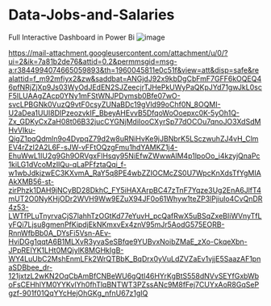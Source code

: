 # Data-Jobs-and-Salaries
Full Interactive Dashboard in Power Bi 
![image](https://github.com/user-attachments/assets/a3c7f207-8fbd-472b-84d4-a91a7ba0a8da)

https://mail-attachment.googleusercontent.com/attachment/u/0/?ui=2&ik=7a81b2de76&attid=0.2&permmsgid=msg-a:r3844994074665059893&th=1960045811e0c51f&view=att&disp=safe&realattid=f_m92mfiyx2&zw&saddbat=ANGjdJ92x9kbDgCbFmF7GFF6kOQEQ46pfNRjZjXp9Js03WyOdJEdEN2SJZeecjrTJHePkUWyPaQKpJYd71gwJkL0scF5ILUAAgZAcp0YNy1mFStWNJPDymsb0Bfe07wO-svcLPBGNk0VuzQ9vtF0csyZUNaBDc19gVld99oChf0N_8OQMI-U2aDea1UUI8DIPzeozvkIF_BbeyAHEvvB5DfqoWoOoepxc0K-5yOh1Q-Zx_GDKyCxZaH08t06B32jucCYGNjMdiIooCXyrSp77dOCOu7qnoJO3XdSdMHvVIku-QigZ1pqQdmln9o4DypqZ79d2w8uRNiHvKe9jJBNbrK5LSczwuhZJ4vH_ClmEV4rZzI2A2L6F-sJW-vFFtOQzgFmu1hdYAMKZ1j4-EhuWwL1IU2g9Gh9ORVgxFlHsqy95NiEfwZWwwAlM4p1lpoOo_i4kzyjQnaPc1kiLG1dVcoMzIlQu-qLaPFfztaQqi_f-w1wbJdkjzwEC3KXvmA_RaY5q8PE4wbZZIOCMcZS0U7WpcKnXdsTfYgMIAAkXMB56-st-zirPhzk1DAH9jNCyBD28DkhC_FY5iHAXArpBC47zTnF7Yqze3Ug2EnA6JlfT4mUT2O0NyKHjODr2WVH9Ww9EZuX94JF0o61Whyw1teZP3lPjiulo4CvQnDR4z53-LWTfPLuTnyrvaCjS7lahhTzOGtKd77eYuvH_pcQafRwX5uBSqZxeBIiWVnyTfLyFQi7Ljsu8gmenPfKipdjEkNKmxvEx4znV95mJr5AodG575EORB-RnnWfbBb0A_DYsFi5Vsn-AEv-HviDGg1qqtA6B1MLXvR3yvaSeSBfqe9YUBvxNoibZMaE_zXo-CkqeXbn-JPpREIYK1LHt0MQjylK8MGHkIgB-WY4LuUbC2MshEnmLFk2WrQTBbK_BqDrx0yVuLdZVZaEv1vjjE5SaazAF1pnaSDBbee_dr-121jxtzL2wKN2OqCbAmBfCNBeWU6gQtI46HYrKgBtS558dNVvSEYfGxbWboFsCEHhlYM0YYKvIYh0fhTlqBNTWT3PZssANc9M8fFej7CUYxAoR8GqSePgzf-901f01QqYYcHejOhGKg_nfnU67z1gIQ

